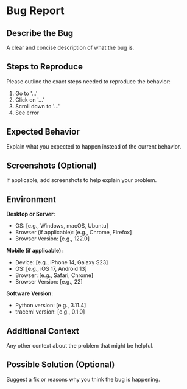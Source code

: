 # Bug Report

## Describe the Bug
A clear and concise description of what the bug is.

## Steps to Reproduce
Please outline the exact steps needed to reproduce the behavior:
1. Go to '...'
2. Click on '...'
3. Scroll down to '...'
4. See error

## Expected Behavior
Explain what you expected to happen instead of the current behavior.

## Screenshots (Optional)
If applicable, add screenshots to help explain your problem.

## Environment
**Desktop or Server:**
- OS: [e.g., Windows, macOS, Ubuntu]
- Browser (if applicable): [e.g., Chrome, Firefox]
- Browser Version: [e.g., 122.0]

**Mobile (if applicable):**
- Device: [e.g., iPhone 14, Galaxy S23]
- OS: [e.g., iOS 17, Android 13]
- Browser: [e.g., Safari, Chrome]
- Browser Version: [e.g., 22]

**Software Version:**
- Python version: [e.g., 3.11.4]
- traceml version: [e.g., 0.1.0]

## Additional Context
Any other context about the problem that might be helpful.

## Possible Solution (Optional)
Suggest a fix or reasons why you think the bug is happening.
